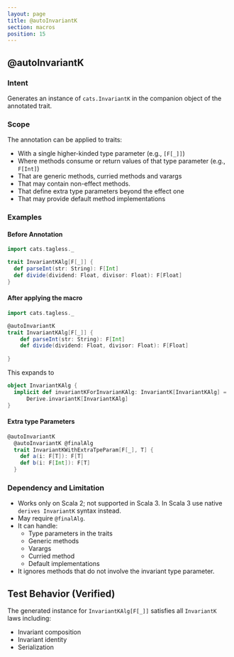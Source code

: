 ```yaml
---
layout: page
title: @autoInvariantK
section: macros
position: 15
---
```



## @autoInvariantK

### Intent
Generates an instance of `cats.InvariantK` in the companion object of the annotated trait.

### Scope
The annotation can be applied to traits:
- With a single higher-kinded type parameter (e.g., `[F[_]]`)
- Where methods consume or return values of that type parameter (e.g., `F[Int]`)
- That are generic methods, curried methods and varargs 
- That may contain non-effect methods.
- That define extra type parameters beyond the effect one
- That may provide default method implementations

### Examples
#### Before Annotation
```scala
import cats.tagless._

trait InvariantKAlg[F[_]] {
  def parseInt(str: String): F[Int]
  def divide(dividend: Float, divisor: Float): F[Float]
}
```

#### After applying the macro 
```scala
import cats.tagless._

@autoInvariantK
trait InvariantKAlg[F[_]] {
    def parseInt(str: String): F[Int]
    def divide(dividend: Float, divisor: Float): F[Float]
  
}
```

This expands to
```scala
object InvariantKAlg {
  implicit def invariantKForInvarianKAlg: InvariantK[InvariantKAlg] =
      Derive.invariantK[InvariantKAlg]
}
```

#### Extra type Parameters

```scala
@autoInvariantK
  @autoInvariantK @finalAlg
  trait InvariantKWithExtraTpeParam[F[_], T] {
    def a(i: F[T]): F[T]
    def b(i: F[Int]): F[T]
  }
```

### Dependency and Limitation
- Works only on Scala 2; not supported in Scala 3.
In Scala 3 use native `derives InvariantK` syntax instead.
- May require `@finalAlg`.
- It can handle: 
  - Type parameters in the traits
  - Generic methods
  - Varargs
  - Curried method
  - Default implementations
- It ignores methods that do not involve the invariant type parameter.

## Test Behavior (Verified)
The generated instance for `InvariantKAlg[F[_]]` satisfies all `InvariantK` laws including:  
- Invariant composition
- Invariant identity
- Serialization